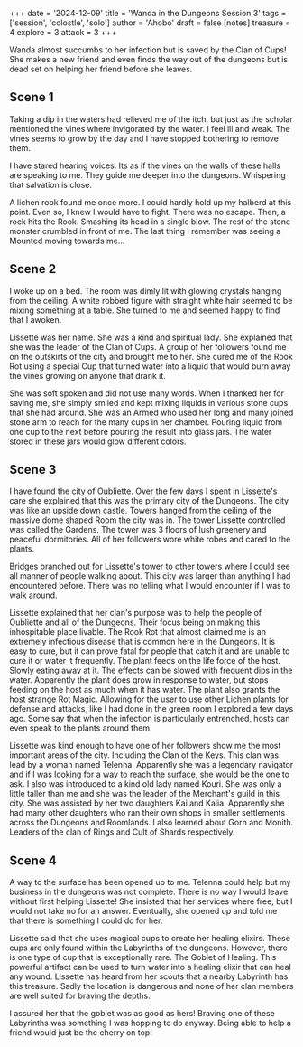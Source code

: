 +++
date = '2024-12-09'
title = 'Wanda in the Dungeons Session 3'
tags = ['session', 'colostle', 'solo']
author = 'Ahobo'
draft = false
[notes]
    treasure = 4
    explore = 3
    attack = 3
+++

Wanda almost succumbs to her infection but is saved by the Clan of Cups! She makes a new friend and even finds the way
out of the dungeons but is dead set on helping her friend before she leaves. 

## Scene 1

Taking a dip in the waters had relieved me of the itch, but just as the scholar mentioned the vines where invigorated by
the water. I feel ill and weak. The vines seems to grow by the day and I have stopped bothering to remove them.

I have stared hearing voices. Its as if the vines on the walls of these halls are speaking to me. They guide me deeper
into the dungeons. Whispering that salvation is close. 

A lichen rook found me once more. I could hardly hold up my halberd at this point. Even so, I knew I would have to fight.
There was no escape. Then, a rock hits the Rook. Smashing its head in a single blow. The rest of the stone monster crumbled in
front of me. The last thing I remember was seeing a Mounted moving towards me...

## Scene 2

I woke up on a bed. The room was dimly lit with glowing crystals hanging from the ceiling. A white robbed figure with straight white
hair seemed to be mixing something at a table. She turned to me and seemed happy to find that I awoken. 

Lissette was her name. She was a kind and spiritual lady. She explained that she was the leader of the Clan of Cups. A group
of her followers found me on the outskirts of the city and brought me to her. She cured me of
the Rook Rot using a special Cup that turned water into a liquid that would burn away the vines growing on anyone that drank it.

She was soft spoken and did not use many words. When I thanked her for saving me, she simply smiled and kept mixing liquids in various
stone cups that she had around. She was an Armed who used her long and many joined stone arm to reach for the many cups in her chamber.
Pouring liquid from one cup to the next before pouring the result into glass jars. The water stored in these jars would glow different colors.

## Scene 3

I have found the city of Oubliette. Over the few days I spent in Lissette's care she explained that this was the primary city of the
Dungeons. The city was like an upside down castle. Towers hanged from the ceiling of the massive dome shaped Room the city was in. The tower
Lissette controlled was called the Gardens. The tower was 3 floors of lush greenery and peaceful dormitories. All of her followers wore white
robes and cared to the plants.

Bridges branched out for Lissette's tower to other towers where I could see all manner of people walking about. This city was larger than anything I
had encountered before. There was no telling what I would encounter if I was to walk around. 

Lissette explained that her clan's purpose was to help the people of Oubliette and all of the Dungeons. Their focus being on making this inhospitable
place livable. The Rook Rot that almost claimed me is an extremely infectious disease that is common here in the Dungeons. It is easy to cure, but it
can prove fatal for people that catch it and are unable to cure it or water it frequently. The plant feeds on the life force of the host. Slowly eating
away at it. The effects can be slowed with frequent dips in the water. Apparently the plant does grow in response to water, but stops feeding on the
host as much when it has water. The plant also grants the host strange Rot Magic. Allowing for the user to use other Lichen plants for defense and
attacks, like I had done in the green room I explored a few days ago. Some say that when the infection is particularly entrenched, hosts can even
speak to the plants around them.    

Lissette was kind enough to have one of her followers show me the most important areas of the city. Including the Clan of the Keys. This clan was lead by a
woman named Telenna. Apparently she was a legendary navigator and if I was looking for a way to reach the surface, she would be the one to ask. I also
was introduced to a kind old lady named Kouri. She was only a little taller than me and she was the leader of the Merchant's guild in this city. She was
assisted by her two daughters Kai and Kalia. Apparently she had many other daughters who ran their own shops in smaller settlements across the Dungeons and Roomlands. I also learned about Gorn and Monith. Leaders of the clan of Rings and Cult of Shards respectively.

## Scene 4

A way to the surface has been opened up to me. Telenna could help but my business in the dungeons was not complete. There is no way I
would leave without first helping Lissette! She insisted that her services where free, but I would not take no for an answer. Eventually,
she opened up and told me that there is something I could do for her.

Lissette said that she uses magical cups to create her healing elixirs. These cups are only found within the Labyrinths of the
dungeons. However, there is one type of cup that is exceptionally rare. The Goblet of Healing. This powerful artifact can be used
to turn water into a healing elixir that can heal any wound. Lissette has heard from her scouts that a nearby Labyrinth has this
treasure. Sadly the location is dangerous and none of her clan members are well suited for braving the depths.

I assured her that the goblet was as good as hers! Braving one of these Labyrinths was something I was hopping to do anyway. Being
able to help a friend would just be the cherry on top!
